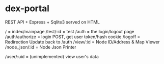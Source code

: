 # dex-portal
REST API + Express + Sqlite3 served on HTML

/ = index/mainpage
/test/:id = test
/auth = the login/logout page
/auth/authorize = login POST, get user token/hash cookie
/logoff = Redirection Update back to /auth
/view/:id = Node ID/Address & Map Viewer
/node_json/:id = Node Json Printer

/user/:uid = (unimplemented) view user's data
